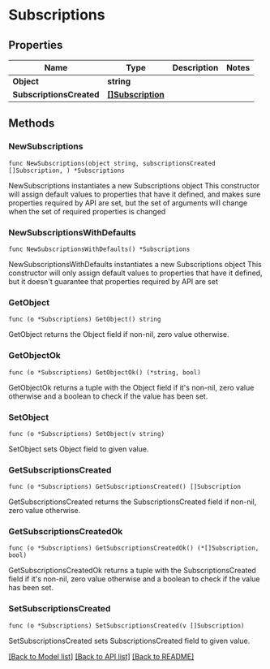 # Subscriptions

## Properties

Name | Type | Description | Notes
------------ | ------------- | ------------- | -------------
**Object** | **string** |  | 
**SubscriptionsCreated** | [**[]Subscription**](Subscription.md) |  | 

## Methods

### NewSubscriptions

`func NewSubscriptions(object string, subscriptionsCreated []Subscription, ) *Subscriptions`

NewSubscriptions instantiates a new Subscriptions object
This constructor will assign default values to properties that have it defined,
and makes sure properties required by API are set, but the set of arguments
will change when the set of required properties is changed

### NewSubscriptionsWithDefaults

`func NewSubscriptionsWithDefaults() *Subscriptions`

NewSubscriptionsWithDefaults instantiates a new Subscriptions object
This constructor will only assign default values to properties that have it defined,
but it doesn't guarantee that properties required by API are set

### GetObject

`func (o *Subscriptions) GetObject() string`

GetObject returns the Object field if non-nil, zero value otherwise.

### GetObjectOk

`func (o *Subscriptions) GetObjectOk() (*string, bool)`

GetObjectOk returns a tuple with the Object field if it's non-nil, zero value otherwise
and a boolean to check if the value has been set.

### SetObject

`func (o *Subscriptions) SetObject(v string)`

SetObject sets Object field to given value.


### GetSubscriptionsCreated

`func (o *Subscriptions) GetSubscriptionsCreated() []Subscription`

GetSubscriptionsCreated returns the SubscriptionsCreated field if non-nil, zero value otherwise.

### GetSubscriptionsCreatedOk

`func (o *Subscriptions) GetSubscriptionsCreatedOk() (*[]Subscription, bool)`

GetSubscriptionsCreatedOk returns a tuple with the SubscriptionsCreated field if it's non-nil, zero value otherwise
and a boolean to check if the value has been set.

### SetSubscriptionsCreated

`func (o *Subscriptions) SetSubscriptionsCreated(v []Subscription)`

SetSubscriptionsCreated sets SubscriptionsCreated field to given value.



[[Back to Model list]](../README.md#documentation-for-models) [[Back to API list]](../README.md#documentation-for-api-endpoints) [[Back to README]](../README.md)


